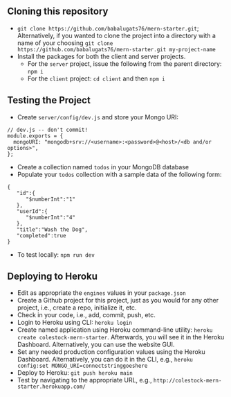## Cloning this repository

- `git clone https://github.com/babalugats76/mern-starter.git`; Alternatively, if you wanted to clone the project into a directory with a name of your choosing `git clone https://github.com/babalugats76/mern-starter.git my-project-name`
- Install the packages for both the client and server projects.
  - For the `server` project, issue the following from the parent directory: `npm i`
  - For the `client` project: `cd client` and then `npm i`

## Testing the Project

- Create `server/config/dev.js` and store your Mongo URI:

```
// dev.js -- don't commit!
module.exports = {
  mongoURI: "mongodb+srv://<username>:<password>@<host>/<db and/or options>",
};
```

- Create a collection named `todos` in your MongoDB database
- Populate your `todos` collection with a sample data of the following form:

```
{
   "id":{
      "$numberInt":"1"
   },
   "userId":{
      "$numberInt":"4"
   },
   "title":"Wash the Dog",
   "completed":true
}
```
- To test locally: `npm run dev`

## Deploying to Heroku
- Edit as appropriate the `engines` values in your `package.json`
- Create a Github project for this project, just as you would for any other project, i.e., create a repo, initialize it, etc.
- Check in your code, i.e., add, commit, push, etc.
- Login to Heroku using CLI: `heroku login`
- Create named application using Heroku command-line utility: `heroku create colestock-mern-starter`. Afterwards, you will see it in the Heroku Dashboard. Alternatively, you can use the website GUI.
- Set any needed production configuration values using the Heroku Dashboard. Alternatively, you can do it in the CLI, e.g., `heroku config:set MONGO_URI=connectstringgoeshere`
- Deploy to Heroku: `git push heroku main`
- Test by navigating to the appropriate URL, e.g., `http://colestock-mern-starter.herokuapp.com/`

```
